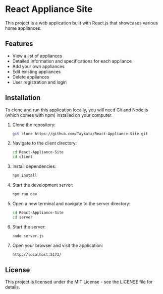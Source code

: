 # React Appliance Site

This project is a web application built with React.js that showcases various home appliances.

## Features

- View a list of appliances
- Detailed information and specifications for each appliance
- Add your own appliances
- Edit existing appliances
- Delete appliances
- User registration and login

## Installation

To clone and run this application locally, you will need Git and Node.js (which comes with npm) installed on your computer.

1. Clone the repository:
    ```bash
    git clone https://github.com/Taykata/React-Appliance-Site.git

2. Navigate to the client directory:
    ```bash
    cd React-Appliance-Site
    cd client

3. Install dependencies:
    ```bash
    npm install

4. Start the development server:
    ```bash
    npm run dev

5. Open a new terminal and navigate to the server directory:
    ```bash
    cd React-Appliance-Site
    cd server

6. Start the server:
    ```bash
    node server.js

7. Open your browser and visit the application:
    ```bash
    http://localhost:5173/

## License
This project is licensed under the MIT License - see the LICENSE file for details.